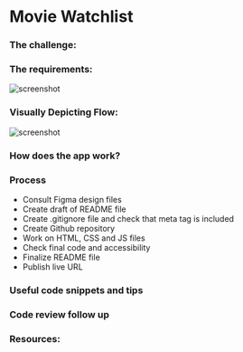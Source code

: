 # Movie Watchlist

### The challenge:

### The requirements:

![screenshot](images/---png)

### Visually Depicting Flow:

![screenshot](images/---png)

### How does the app work?

### Process

- Consult Figma design files
- Create draft of README file
- Create .gitignore file and check that meta tag is included
- Create Github repository
- Work on HTML, CSS and JS files
- Check final code and accessibility
- Finalize README file
- Publish live URL

### Useful code snippets and tips

### Code review follow up

### Resources:
